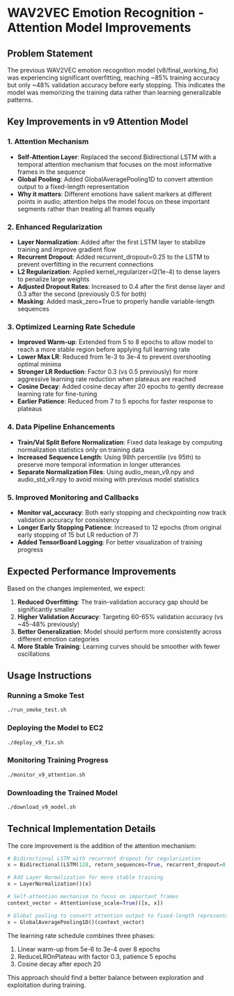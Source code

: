 # WAV2VEC Emotion Recognition - Attention Model Improvements

## Problem Statement

The previous WAV2VEC emotion recognition model (v8/final_working_fix) was experiencing significant overfitting, reaching ~85% training accuracy but only ~48% validation accuracy before early stopping. This indicates the model was memorizing the training data rather than learning generalizable patterns.

## Key Improvements in v9 Attention Model

### 1. Attention Mechanism
- **Self-Attention Layer**: Replaced the second Bidirectional LSTM with a temporal attention mechanism that focuses on the most informative frames in the sequence
- **Global Pooling**: Added GlobalAveragePooling1D to convert attention output to a fixed-length representation
- **Why it matters**: Different emotions have salient markers at different points in audio; attention helps the model focus on these important segments rather than treating all frames equally

### 2. Enhanced Regularization
- **Layer Normalization**: Added after the first LSTM layer to stabilize training and improve gradient flow
- **Recurrent Dropout**: Added recurrent_dropout=0.25 to the LSTM to prevent overfitting in the recurrent connections
- **L2 Regularization**: Applied kernel_regularizer=l2(1e-4) to dense layers to penalize large weights
- **Adjusted Dropout Rates**: Increased to 0.4 after the first dense layer and 0.3 after the second (previously 0.5 for both)
- **Masking**: Added mask_zero=True to properly handle variable-length sequences

### 3. Optimized Learning Rate Schedule
- **Improved Warm-up**: Extended from 5 to 8 epochs to allow model to reach a more stable region before applying full learning rate
- **Lower Max LR**: Reduced from 1e-3 to 3e-4 to prevent overshooting optimal minima
- **Stronger LR Reduction**: Factor 0.3 (vs 0.5 previously) for more aggressive learning rate reduction when plateaus are reached
- **Cosine Decay**: Added cosine decay after 20 epochs to gently decrease learning rate for fine-tuning
- **Earlier Patience**: Reduced from 7 to 5 epochs for faster response to plateaus

### 4. Data Pipeline Enhancements
- **Train/Val Split Before Normalization**: Fixed data leakage by computing normalization statistics only on training data
- **Increased Sequence Length**: Using 98th percentile (vs 95th) to preserve more temporal information in longer utterances
- **Separate Normalization Files**: Using audio_mean_v9.npy and audio_std_v9.npy to avoid mixing with previous model statistics

### 5. Improved Monitoring and Callbacks
- **Monitor val_accuracy**: Both early stopping and checkpointing now track validation accuracy for consistency
- **Longer Early Stopping Patience**: Increased to 12 epochs (from original early stopping of 15 but LR reduction of 7)
- **Added TensorBoard Logging**: For better visualization of training progress

## Expected Performance Improvements

Based on the changes implemented, we expect:

1. **Reduced Overfitting**: The train-validation accuracy gap should be significantly smaller
2. **Higher Validation Accuracy**: Targeting 60-65% validation accuracy (vs ~45-48% previously)
3. **Better Generalization**: Model should perform more consistently across different emotion categories
4. **More Stable Training**: Learning curves should be smoother with fewer oscillations

## Usage Instructions

### Running a Smoke Test
```bash
./run_smoke_test.sh
```

### Deploying the Model to EC2
```bash
./deploy_v9_fix.sh
```

### Monitoring Training Progress
```bash
./monitor_v9_attention.sh
```

### Downloading the Trained Model
```bash
./download_v9_model.sh
```

## Technical Implementation Details

The core improvement is the addition of the attention mechanism:

```python
# Bidirectional LSTM with recurrent dropout for regularization
x = Bidirectional(LSTM(128, return_sequences=True, recurrent_dropout=0.25))(masked_input)

# Add Layer Normalization for more stable training
x = LayerNormalization()(x)

# Self-attention mechanism to focus on important frames
context_vector = Attention(use_scale=True)([x, x])

# Global pooling to convert attention output to fixed-length representation
x = GlobalAveragePooling1D()(context_vector)
```

The learning rate schedule combines three phases:
1. Linear warm-up from 5e-6 to 3e-4 over 8 epochs
2. ReduceLROnPlateau with factor 0.3, patience 5 epochs
3. Cosine decay after epoch 20

This approach should find a better balance between exploration and exploitation during training.
